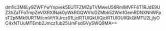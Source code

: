 dm1lc3M6Ly9ZWFYwYnpvek5EUTFZMlZpTVMweU56RmlMVFF4T1RJdE9UZ3hZaTFoTmpZeVlXRXlNak0yWkRGQWVIcDZMbk52Wm1GemRDNXNhWFpsT2pNMk9URTM/cmVtYXJrcz01LjclRTUlQkUlQjclRTUlOUIlQkQtMTU2LjIyOC4xNTUuMTEmb2Jmcz1ub25lJmFsdGVySWQ9MA==
